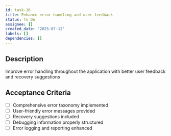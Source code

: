 ```yaml
---
id: task-16
title: Enhance error handling and user feedback
status: To Do
assignee: []
created_date: '2025-07-12'
labels: []
dependencies: []
---
```


## Description

Improve error handling throughout the application with better user feedback and recovery suggestions

## Acceptance Criteria

- [ ] Comprehensive error taxonomy implemented
- [ ] User-friendly error messages provided
- [ ] Recovery suggestions included
- [ ] Debugging information properly structured
- [ ] Error logging and reporting enhanced
